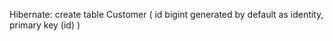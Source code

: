


Hibernate: 
    create table Customer (
        id bigint generated by default as identity,
        primary key (id)
    )
